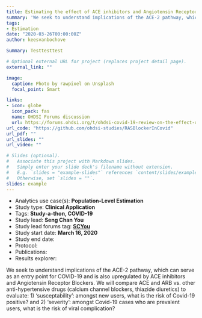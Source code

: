 ```yaml
---
title: Estimating the effect of ACE inhibitors and Angiotensin Receptor Blockers on COVID-19 incidence and complications
summary: 'We seek to understand implications of the ACE-2 pathway, which can serve as an entry point for COVID-19 and is also upregulated by ACE inhibitors and Angiotensin Receptor Blockers. We will compare ACE and ARB vs. other anti-hypertensive drugs (calcium channel blockers, thiazide diuretics) to evaluate: 1) ‘susceptability’: amongst new users, what is the risk of Covid-19 positive? and 2) ‘severity’: amongst Covid-19 cases who are prevalent users, what is the risk of viral complication?'
tags:
- Estimation
date: "2020-03-26T00:00:00Z"
author: keesvanbochove

Summary: Testtesttest

# Optional external URL for project (replaces project detail page).
external_link: ""

image:
  caption: Photo by rawpixel on Unsplash
  focal_point: Smart

links:
- icon: globe
  icon_pack: fas
  name: OHDSI Forums discussion
  url: https://forums.ohdsi.org/t/ohdsi-covid-19-review-on-the-effect-of-ace-inhibitors-and-angiotensin-receptor-blockers-on-covid-19-incidence-and-complication-rate/10071
url_code: "https://github.com/ohdsi-studies/RASBlockerInCovid"
url_pdf: ""
url_slides: ""
url_video: ""

# Slides (optional).
#   Associate this project with Markdown slides.
#   Simply enter your slide deck's filename without extension.
#   E.g. `slides = "example-slides"` references `content/slides/example-slides.md`.
#   Otherwise, set `slides = ""`.
slides: example
---
```


- Analytics use case(s): **Population-Level Estimation**
- Study type: **Clinical Application**
- Tags: **Study-a-thon, COVID-19**
- Study lead: **Seng Chan You**
- Study lead forums tag: **[SCYou](https://forums.ohdsi.org/u/SCYou)**
- Study start date: **March 16, 2020**
- Study end date:
- Protocol:
- Publications:
- Results explorer:

We seek to understand implications of the ACE-2 pathway, which can serve as an entry point for COVID-19 and is also upregulated by ACE inhibitors and Angiotensin Receptor Blockers. We will compare ACE and ARB vs. other anti-hypertensive drugs (calcium channel blockers, thiazide diuretics) to evaluate: 1) ‘susceptability’: amongst new users, what is the risk of Covid-19 positive? and 2) ‘severity’: amongst Covid-19 cases who are prevalent users, what is the risk of viral complication?

